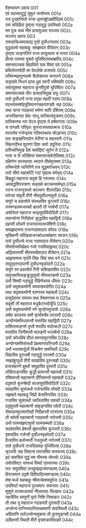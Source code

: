 वैशम्पायन उवाच	001  
एवं तदभवद्युद्धं तुमुलं जनमेजय	001a  
यत्र दुःखान्वितो राजा धृतराष्ट्रोऽब्रवीदिदम्	001c  
रामं सन्निहितं दृष्ट्वा गदायुद्ध उपस्थिते	002a  
मम पुत्रः कथं भीमं प्रत्ययुध्यत सञ्जय	002c  
सञ्जय उवाच	003  
रामसान्निध्यमासाद्य पुत्रो दुर्योधनस्तव	003a  
युद्धकामो महाबाहुः समहृष्यत वीर्यवान्	003c  
दृष्ट्वा लाङ्गलिनं राजा प्रत्युत्थाय च भारत	004a  
प्रीत्या परमया युक्तो युधिष्ठिरमथाब्रवीत्	004c  
समन्तपञ्चकं क्षिप्रमितो याम विशां पते	005a  
प्रथितोत्तरवेदी सा देवलोके प्रजापतेः	005c  
तस्मिन्महापुण्यतमे त्रैलोक्यस्य सनातने	006a  
सङ्ग्रामे निधनं प्राप्य ध्रुवं स्वर्गो भविष्यति	006c  
तथेत्युक्त्वा महाराज कुन्तीपुत्रो युधिष्ठिरः	007a  
समन्तपञ्चकं वीरः प्रायादभिमुखः प्रभुः	007c  
ततो दुर्योधनो राजा प्रगृह्य महतीं गदाम्	008a  
पद्भ्याममर्षाद्द्युतिमानगच्छत्पाण्डवैः सह	008c  
तथा यान्तं गदाहस्तं वर्मणा चापि दंशितम्	009a  
अन्तरिक्षगता देवाः साधु साध्वित्यपूजयन्	009c  
वातिकाश्च नरा येऽत्र दृष्ट्वा ते हर्षमागताः	009e  
स पाण्डवैः परिवृतः कुरुराजस्तवात्मजः	010a  
मत्तस्येव गजेन्द्रस्य गतिमास्थाय सोऽव्रजत्	010c  
ततः शङ्खनिनादेन भेरीणां च महास्वनैः	011a  
सिंहनादैश्च शूराणां दिशः सर्वाः प्रपूरिताः	011c  
प्रतीच्यभिमुखं देशं यथोद्दिष्टं सुतेन ते	012a  
गत्वा च तैः परिक्षिप्तं समन्तात्सर्वतोदिशम्	012c  
दक्षिणेन सरस्वत्याः स्वयनं तीर्थमुत्तमम्	013a  
तस्मिन्देशे त्वनिरिणे तत्र युद्धमरोचयन्	013c  
ततो भीमो महाकोटिं गदां गृह्याथ वर्मभृत्	014a  
बिभ्रद्रूपं महाराज सदृशं हि गरुत्मतः	014c  
अवबद्धशिरस्त्राणः सङ्ख्ये काञ्चनवर्मभृत्	015a  
रराज राजन्पुत्रस्ते काञ्चनः शैलराडिव	015c  
वर्मभ्यां संवृतौ वीरौ भीमदुर्योधनावुभौ	016a  
संयुगे च प्रकाशेते संरब्धाविव कुञ्जरौ	016c  
रणमण्डलमध्यस्थौ भ्रातरौ तौ नरर्षभौ	017a  
अशोभेतां महाराज चन्द्रसूर्याविवोदितौ	017c  
तावन्योन्यं निरीक्षेतां क्रुद्धाविव महाद्विपौ	018a  
दहन्तौ लोचनै राजन्परस्परवधैषिणौ	018c  
सम्प्रहृष्टमना राजन्गदामादाय कौरवः	019a  
सृक्किणी संलिहन्राजन्क्रोधरक्तेक्षणः श्वसन्	019c  
ततो दुर्योधनो राजा गदामादाय वीर्यवान्	020a  
भीमसेनमभिप्रेक्ष्य गजो गजमिवाह्वयत्	020c  
अद्रिसारमयीं भीमस्तथैवादाय वीर्यवान्	021a  
आह्वयामास नृपतिं सिंहः सिंहं यथा वने	021c  
तावुद्यतगदापाणी दुर्योधनवृकोदरौ	022a  
संयुगे स्म प्रकाशेते गिरी सशिखराविव	022c  
तावुभावभिसङ्क्रुद्धावुभौ भीमपराक्रमौ	023a  
उभौ शिष्यौ गदायुद्धे रौहिणेयस्य धीमतः	023c  
उभौ सदृशकर्माणौ यमवासवयोरिव	024a  
तथा सदृशकर्माणौ वरुणस्य महाबलौ	024c  
वासुदेवस्य रामस्य तथा वैश्रवणस्य च	025a  
सदृशौ तौ महाराज मधुकैटभयोर्युधि	025c  
उभौ सदृशकर्माणौ रणे सुन्दोपसुन्दयोः	026a  
तथैव कालस्य समौ मृत्योश्चैव परन्तपौ	026c  
अन्योन्यमभिधावन्तौ मत्ताविव महाद्विपौ	027a  
वाशितासङ्गमे दृप्तौ शरदीव मदोत्कटौ	027c  
मत्ताविव जिगीषन्तौ मातङ्गौ भरतर्षभौ	028a  
उभौ क्रोधविषं दीप्तं वमन्तावुरगाविव	028c  
अन्योन्यमभिसंरब्धौ प्रेक्षमाणावरिन्दमौ	029a  
उभौ भरतशार्दूलौ विक्रमेण समन्वितौ	029c  
सिंहाविव दुराधर्षौ गदायुद्धे परन्तपौ	030a  
नखदंष्ट्रायुधौ वीरौ व्याघ्राविव दुरुत्सहौ	030c  
प्रजासंहरणे क्षुब्धौ समुद्राविव दुस्तरौ	031a  
लोहिताङ्गाविव क्रुद्धौ प्रतपन्तौ महारथौ	031c  
रश्मिमन्तौ महात्मानौ दीप्तिमन्तौ महाबलौ	032a  
ददृशाते कुरुश्रेष्ठौ कालसूर्याविवोदितौ	032c  
व्याघ्राविव सुसंरब्धौ गर्जन्ताविव तोयदौ	033a  
जहृषाते महाबाहू सिंहौ केसरिणाविव	033c  
गजाविव सुसंरब्धौ ज्वलिताविव पावकौ	034a  
ददृशुस्तौ महात्मानौ सशृङ्गाविव पर्वतौ	034c  
रोषात्प्रस्फुरमाणोष्ठौ निरीक्षन्तौ परस्परम्	035a  
तौ समेतौ महात्मानौ गदाहस्तौ नरोत्तमौ	035c  
उभौ परमसंहृष्टावुभौ परमसम्मतौ	036a  
सदश्वाविव हेषन्तौ बृंहन्ताविव कुञ्जरौ	036c  
वृषभाविव गर्जन्तौ दुर्योधनवृकोदरौ	037a  
दैत्याविव बलोन्मत्तौ रेजतुस्तौ नरोत्तमौ	037c  
ततो दुर्योधनो राजन्निदमाह युधिष्ठिरम्	038a  
सृञ्जयैः सह तिष्ठन्तं तपन्तमिव भास्करम्	038c  
इदं व्यवसितं युद्धं मम भीमस्य चोभयोः	039a  
उपोपविष्टाः पश्यध्वं विमर्दं नृपसत्तमाः	039c  
ततः समुपविष्टं तत्सुमहद्राजमण्डलम्	040a  
विराजमानं ददृशे दिवीवादित्यमण्डलम्	040c  
तेषां मध्ये महाबाहुः श्रीमान्केशवपूर्वजः	041a  
उपविष्टो महाराज पूज्यमानः समन्ततः	041c  
शुशुभे राजमध्यस्थो नीलवासाः सितप्रभः	042a  
नक्षत्रैरिव सम्पूर्णो वृतो निशि निशाकरः	042c  
तौ तथा तु महाराज गदाहस्तौ दुरासदौ	043a  
अन्योन्यं वाग्भिरुग्राभिस्तक्षमाणौ व्यवस्थितौ	043c  
अप्रियाणि ततोऽन्योन्यमुक्त्वा तौ कुरुपुङ्गवौ	044a  
उदीक्षन्तौ स्थितौ वीरौ वृत्रशक्राविवाहवे	044c  
